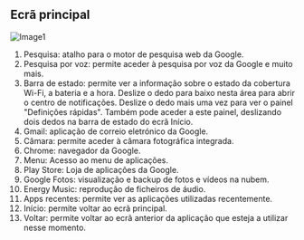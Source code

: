 ## Ecrã principal

![Image1](http://static.energysistem.com/images/manuals/42800/58d8e1f177e1f.jpg)  

1. Pesquisa: atalho para o motor de pesquisa web da Google.
2. Pesquisa por voz: permite aceder à pesquisa por voz da Google e muito mais.
3. Barra de estado: permite ver a informação sobre o estado da cobertura Wi-Fi, a bateria e a hora. Deslize o dedo para baixo nesta área para abrir o centro de notificações. Deslize o dedo mais uma vez para ver o painel "Definições rápidas". Também pode aceder a este painel, deslizando dois dedos na barra de estado do ecrã Início.
4. Gmail: aplicação de correio eletrónico da Google.
5. Câmara: permite aceder à câmara fotográfica integrada.
6. Chrome: navegador da Google.
7. Menu: Acesso ao menu de aplicações.
8. Play Store: Loja de aplicações da Google.
9. Google Fotos: visualização e backup de fotos e vídeos na nubem.
10. Energy Music: reprodução de ficheiros de áudio.
11. Apps recentes: permite ver as aplicações utilizadas recentemente.
12. Início: permite voltar ao ecrã principal.
13. Voltar: permite voltar ao ecrã anterior da aplicação que esteja a utilizar nesse momento.

